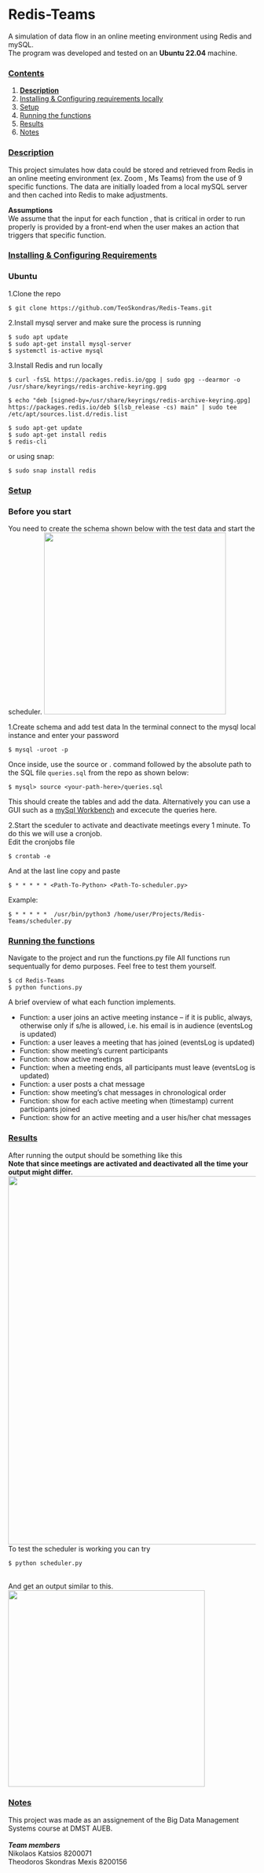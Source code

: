 # Redis-Teams
A simulation of data flow in an online meeting environment using Redis and mySQL.
<br />
The program was developed and tested on an **Ubuntu 22.04** machine.

### [Contents](#)
1. [**Description**](#descr)
2. [Installing & Configuring requirements locally ](#inst)
3. [Setup](#setup)
4. [Running the functions](#run)
5. [Results](#results)
6. [Notes](#notes)

### [**Description**](#) <a name="descr"></a>

This project simulates how data could be stored and retrieved from Redis in an online meeting environment (ex. Zoom , Ms Teams) from the use of 9 specific functions. The data are initially loaded from a local mySQL server and then cached into Redis to make adjustments.

**Assumptions** <br/>
We assume that the input for each function , that is critical in order to run properly is provided by a front-end when the user makes an action that triggers that specific function. 

### [**Installing & Configuring Requirements**](#) <a name="inst"></a>
### Ubuntu
1.Clone the repo
``` shell
$ git clone https://github.com/TeoSkondras/Redis-Teams.git
```
2.Install mysql server and make sure the process is running
``` shell
$ sudo apt update
$ sudo apt-get install mysql-server
$ systemctl is-active mysql
```
3.Install Redis and run locally 
``` shell
$ curl -fsSL https://packages.redis.io/gpg | sudo gpg --dearmor -o /usr/share/keyrings/redis-archive-keyring.gpg

$ echo "deb [signed-by=/usr/share/keyrings/redis-archive-keyring.gpg] https://packages.redis.io/deb $(lsb_release -cs) main" | sudo tee /etc/apt/sources.list.d/redis.list

$ sudo apt-get update
$ sudo apt-get install redis
$ redis-cli
```
or using snap:
``` shell
$ sudo snap install redis
```

### [**Setup**](#) <a name="setup"></a>

### Before you start
You need to create the schema shown below with the test data and start the scheduler.
<img src="https://github.com/TeoSkondras/Redis-Teams/blob/main/images/schema.png" height="370"/>

1.Create schema and add test data
In the terminal connect to the mysql local instance and enter your password
``` shell
$ mysql -uroot -p
```
Once inside, use the source or \. command followed by the absolute path to the SQL file ```queries.sql``` from the repo as shown below:
``` shell
$ mysql> source <your-path-here>/queries.sql
```
This should create the tables and add the data.
Alternatively you can use a GUI such as a [mySql Workbench](https://linuxhint.com/installing_mysql_workbench_ubuntu/) and excecute the queries here.

2.Start the sceduler to activate and deactivate meetings every 1 minute.
To do this we will use a cronjob.
<br/>
Edit the cronjobs file
``` shell
$ crontab -e
```
And at the last line copy and paste
``` shell
$ * * * * * <Path-To-Python> <Path-To-scheduler.py>
```
Example:
``` shell
$ * * * * *  /usr/bin/python3 /home/user/Projects/Redis-Teams/scheduler.py
```

### [**Running the functions**](#) <a name="run"></a>
Navigate to the project and run the functions.py file
All functions run sequentually for demo purposes. Feel free to test them yourself.
``` shell
$ cd Redis-Teams
$ python functions.py
```
A brief overview of what each function implements.
* Function: a user joins an active meeting instance – if it is public, always, otherwise only if s/he
is allowed, i.e. his email is in audience (eventsLog is updated)
* Function: a user leaves a meeting that has joined (eventsLog is updated)
* Function: show meeting’s current participants
* Function: show active meetings
* Function: when a meeting ends, all participants must leave (eventsLog is updated)
* Function: a user posts a chat message
* Function: show meeting’s chat messages in chronological order
* Function: show for each active meeting when (timestamp) current participants joined
* Function: show for an active meeting and a user his/her chat messages

### [**Results**](#) <a name="results"></a>
After running the output should be something like this
<br/>
**Note that since meetings are activated and deactivated all the time your output might differ.**
<img src="https://github.com/TeoSkondras/Redis-Teams/blob/main/images/output.png" height="750"/>
<br/>
To test the scheduler is working you can try
``` shell
$ python scheduler.py
```
<br/>
And get an output similar to this.
<img src="https://github.com/TeoSkondras/Redis-Teams/blob/main/images/output_scheduler.png" height="400"/>


### [**Notes**](#) <a name="notes"></a>
This project was made as an assignement of the Big Data Management Systems course at DMST AUEB.
<br />
<br />
***Team members***
<br />
Nikolaos Katsios 8200071
<br />
Theodoros Skondras Mexis 8200156

